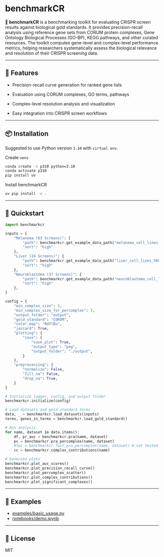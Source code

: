 # benchmarkCR

🧬 **benchmarkCR** is a benchmarking toolkit for evaluating CRISPR screen results against biological gold standards. It provides precision-recall analysis using reference gene sets from CORUM protein complexes, Gene Ontology Biological Processes (GO-BP), KEGG pathways, and other curated resources. The toolkit computes gene-level and complex-level performance metrics, helping researchers systematically assess the biological relevance and resolution of their CRISPR screening data.


---

## 🔧 Features

- Precision-recall curve generation for ranked gene lists

- Evaluation using CORUM complexes, GO terms, pathways

- Complex-level resolution analysis and visualization

- Easy integration into CRISPR screen workflows

---

## 📦 Installation

Suggested to use Python version `3.10` with `virtual env`.

Create `venv`

```bash
conda create -n p310 python=3.10
conda activate p310
pip install uv
```

Install benchmarkCR

```bash
uv pip install -e .
```

---

## 🚀 Quickstart

```python
import benchmarkcr

inputs = {
    "Melanoma (63 Screens)": {
        "path": benchmarkcr.get_example_data_path("melanoma_cell_lines_500_genes.csv"), 
        "sort": "high"
    },
    "Liver (24 Screens)": {
        "path": benchmarkcr.get_example_data_path("liver_cell_lines_500_genes.csv"), 
        "sort": "high"
    },
    "Neuroblastoma (37 Screens)": {
        "path": benchmarkcr.get_example_data_path("neuroblastoma_cell_lines_500_genes.csv"), 
        "sort": "high"
    },
}

config = {
    "min_complex_size": 3,
    "min_complex_size_for_percomplex": 3,
    "output_folder": "output",
    "gold_standard": "CORUM",
    "color_map": "RdYlBu",
    "jaccard": True,
    "plotting": {
        "save": {
            "save_plot": True,
            "output_type": "png",
            "output_folder": "./output",
        }
    },
    "preprocessing": {
        "normalize": False,
        "fill_na": False,
        "drop_na": True,
    }
}

# Initialize logger, config, and output folder
benchmarkcr.initialize(config)

# Load datasets and gold standard terms
data, _ = benchmarkcr.load_datasets(inputs)
terms, genes_in_terms = benchmarkcr.load_gold_standard()

# Run analysis
for name, dataset in data.items():
    df, pr_auc = benchmarkcr.pra(name, dataset)
    pc = benchmarkcr.pra_percomplex(name, dataset)
    #fpc = benchmarkcr.fast_pra_percomplex(name, dataset) # not tested yet.
    cc = benchmarkcr.complex_contributions(name)

# Generate plots
benchmarkcr.plot_auc_scores()
benchmarkcr.plot_precision_recall_curve()
benchmarkcr.plot_percomplex_scatter()
benchmarkcr.plot_complex_contributions()
benchmarkcr.plot_significant_complexes()
```

---

## 📂 Examples

- [examples/basic_usage.py](examples/basic_usage.py)
- [notebooks/demo.ipynb](notebooks/demo.ipynb)

---

## 📃 License

MIT
